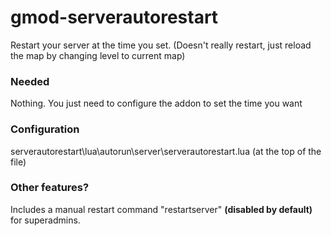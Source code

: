 # gmod-serverautorestart
Restart your server at the time you set. (Doesn't really restart, just reload the map by changing level to current map)

### Needed
Nothing. You just need to configure the addon to set the time you want

### Configuration
serverautorestart\lua\autorun\server\serverautorestart.lua (at the top of the file)

### Other features?
Includes a manual restart command "restartserver" **(disabled by default)** for superadmins.
